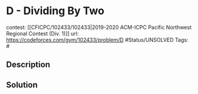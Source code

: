 # D - Dividing By Two

contest: [[CFICPC/102433/102433|2019-2020 ACM-ICPC Pacific Northwest Regional Contest (Div. 1)]]
url: https://codeforces.com/gym/102433/problem/D
#Status/UNSOLVED
Tags: #

## Description

## Solution

